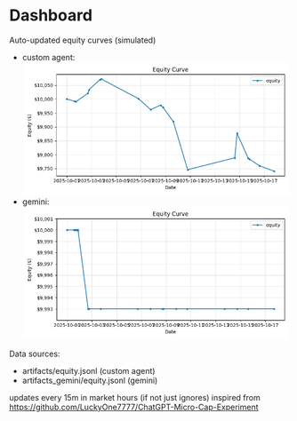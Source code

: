 # Dashboard

Auto-updated equity curves (simulated)

- custom agent: ![Equity Curve](artifacts/equity.png?v=f24b4b9)
- gemini: ![Equity Curve (Gemini)](artifacts_gemini/equity.png?v=f24b4b9)

Data sources:
- artifacts/equity.jsonl (custom agent)
- artifacts_gemini/equity.jsonl (gemini)

updates every 15m in market hours (if not just ignores)
inspired from https://github.com/LuckyOne7777/ChatGPT-Micro-Cap-Experiment